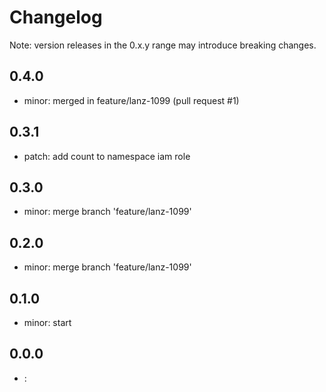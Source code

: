 # Changelog
Note: version releases in the 0.x.y range may introduce breaking changes.

## 0.4.0

- minor: merged in feature/lanz-1099 (pull request #1)

## 0.3.1

- patch:  add count to namespace iam role

## 0.3.0

- minor: merge branch 'feature/lanz-1099'

## 0.2.0

- minor:  merge branch 'feature/lanz-1099'

## 0.1.0

- minor: start 

## 0.0.0

- : 
